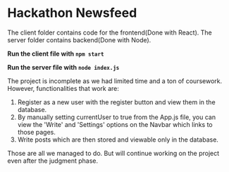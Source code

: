 # Hackathon Newsfeed
The client folder contains code for the frontend(Done with React). The server folder contains backend(Done with Node).


<b>Run the client file with `npm start`</b>


<b>Run the server file with `node index.js`</b>


The project is incomplete as we had limited time and a ton of coursework.
However, functionalities that work are:
1. Register as a new user with the register button and view them in the database.
2. By manually setting currentUser to true from the App.js file, you can view the 'Write' and 'Settings' options on the Navbar which links to those pages.
3. Write posts which are then stored and viewable only in the database.

Those are all we managed to do. But will continue working on the project even after the judgment phase.
